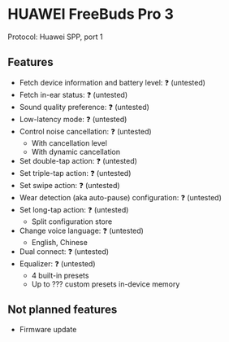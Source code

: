 # HUAWEI FreeBuds Pro 3

Protocol: Huawei SPP, port 1

## Features

- Fetch device information and battery level: ❓ (untested)
- Fetch in-ear status: ❓ (untested)
- Sound quality preference: ❓ (untested)
- Low-latency mode: ❓ (untested)
- Control noise cancellation: ❓ (untested)
  - With cancellation level
  - With dynamic cancellation
- Set double-tap action: ❓ (untested)
- Set triple-tap action: ❓ (untested)
- Set swipe action: ❓ (untested)
- Wear detection (aka auto-pause) configuration: ❓ (untested)
- Set long-tap action: ❓ (untested)
  - Split configuration store
- Change voice language: ❓ (untested)
  - English, Chinese
- Dual connect: ❓ (untested)
- Equalizer: ❓ (untested)
  - 4 built-in presets
  - Up to ??? custom presets in-device memory

## Not planned features

- Firmware update
